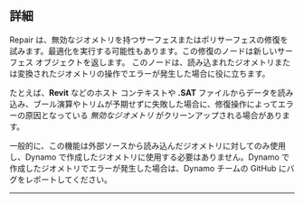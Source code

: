 ## 詳細
Repair は、無効なジオメトリを持つサーフェスまたはポリサーフェスの修復を試みます。最適化を実行する可能性もあります。この修復のノードは新しいサーフェス オブジェクトを返します。
このノードは、読み込まれたジオメトリまたは変換されたジオメトリの操作でエラーが発生した場合に役に立ちます。

たとえば、**Revit** などのホスト コンテキストや **.SAT** ファイルからデータを読み込み、ブール演算やトリムが予期せずに失敗した場合に、修復操作によってエラーの原因となっている *無効なジオメトリ* がクリーンアップされる場合があります。

一般的に、この機能は外部ソースから読み込んだジオメトリに対してのみ使用し、Dynamo で作成したジオメトリに使用する必要はありません。Dynamo で作成したジオメトリでエラーが発生した場合は、Dynamo チームの GitHub にバグをレポートしてください。
___



